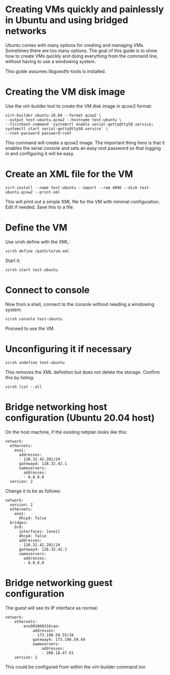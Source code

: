 # Creating VMs quickly and painlessly in Ubuntu and using bridged networks

Ubuntu comes with many options for creating and managing VMs. Sometimes there are too many options. The goal 
of this guide is to show how to create VMs quickly and doing everything from the command line, without
having to use a windowing system.

This guide assumes libguestfs-tools is installed.

# Creating the VM disk image

Use the virt-builder tool to create the VM disk image in qcow2 format:

    virt-builder ubuntu-18.04 --format qcow2 \
    --output test-ubuntu.qcow2 --hostname test-ubuntu \
    --firstboot-command 'systemctl enable serial-getty@ttyS0.service; systemctl start serial-getty@ttyS0.service' \
    --root-password password:root

This command will create a qcow2 image. The important thing here is that it enables the serial console and sets an easy root password
so that logging in and configuring it will be easy.

# Create an XML file for the VM

    virt-install --name test-ubuntu --import --ram 4096 --disk test-ubuntu.qcow2 --print-xml

This will print out a simple XML file for the VM with minimal configuration. Edit if needed. Save this to a file.

# Define the VM

Use virsh define with the XML:

    virsh define /path/to/vm.xml

Start it:

    virsh start test-ubuntu

# Connect to console

Now from a shell, connect to the console without needing a windowing system:

    virsh console test-ubuntu

Proceed to use the VM.

# Unconfiguring it if necessary

    virsh undefine test-ubuntu

This removes the XML definition but does not delete the storage. Confirm this by listing:

    virsh list --all

# Bridge networking host configuration (Ubuntu 20.04 host)

On the host machine, if the existing netplan looks like this:

    network:
      ethernets:
        eno1:
          addresses:
          - 128.32.42.201/24
          gateway4: 128.32.42.1
          nameservers:
            addresses:
            - 8.8.8.8
      version: 2

Change it to be as follows:

    network:
      version: 2
      ethernets:
        eno1:
          dhcp4: false
      bridges:
        br0:
          interfaces: [eno1]
          dhcp4: false
          addresses:
          - 128.32.42.201/24
          gateway4: 128.32.42.1
          nameservers:
            addresses:
            - 8.8.8.8

# Bridge networking guest configuration

The guest will see its IP interface as normal:

    network:
        ethernets:
            enx001060316cae:
                addresses:
                - 173.198.59.55/28
                gateway4: 173.198.59.49
                nameservers:
                    addresses:
                    - 209.18.47.61
        version: 2

This could be configured from within the virt-builder command too
